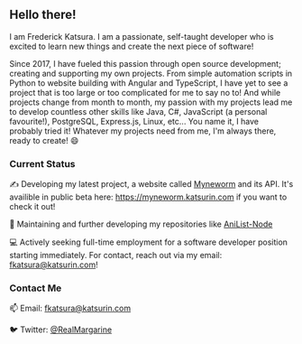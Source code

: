 ## Hello there!

I am Frederick Katsura. I am a passionate, self-taught developer who is excited to learn new things and create the next piece of software!

Since 2017, I have fueled this passion through open source development; creating and supporting my own projects. From simple automation scripts in Python to website building with Angular and TypeScript, I have yet to see a project that is too large or too complicated for me to say no to! And while projects change from month to month, my passion with my projects lead me to develop countless other skills like Java, C#, JavaScript (a personal favourite!), PostgreSQL, Express.js, Linux, etc... You name it, I have probably tried it! Whatever my projects need from me, I'm always there, ready to create! 😄

### Current Status

✍️ Developing my latest project, a website called [Myneworm](https://github.com/Butterstroke/Myneworm) and its API. It's availible in public beta here: https://myneworm.katsurin.com if you want to check it out!

🔨 Maintaining and further developing my repositories like [AniList-Node](https://github.com/Butterstroke/AniList-Node)

💻 Actively seeking full-time employment for a software developer position starting immediately. For contact, reach out via my email: <a href="mailto:fkatsura@katsurin.com">fkatsura@katsurin.com</a>!

### Contact Me
📫 Email: <a href="mailto:fkatsura@katsurin.com">fkatsura@katsurin.com</a>

🐦 Twitter: <a href="https://twitter.com/RealMargarine">@RealMargarine</a>
